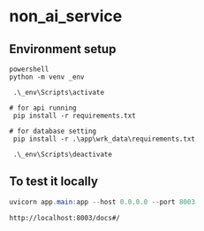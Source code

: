 # non_ai_service

## Environment setup

```
powershell
python -m venv _env

 .\_env\Scripts\activate

# for api running
 pip install -r requirements.txt

# for database setting
 pip install -r .\app\wrk_data\requirements.txt

 .\_env\Scripts\deactivate
```

## To test it locally

```powershell
uvicorn app.main:app --host 0.0.0.0 --port 8003

```

```browser
http://localhost:8003/docs#/
```
